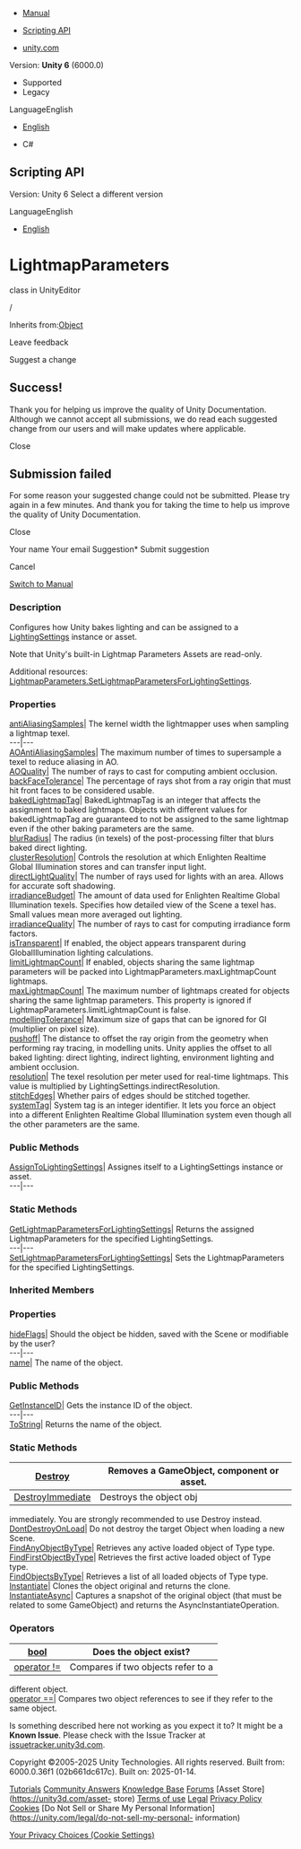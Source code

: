 [ ]()

  * [Manual](../Manual/index.html)
  * [Scripting API](../ScriptReference/index.html)

  * [unity.com](https://unity.com/)

Version: **Unity 6** (6000.0)

  * Supported
  * Legacy

LanguageEnglish

  * [English]()

  * C#

[ ](https://docs.unity3d.com)

## Scripting API

Version: Unity 6 Select a different version

LanguageEnglish

  * [English]()

# LightmapParameters

class in UnityEditor

/

Inherits from:[Object](Object.html)

Leave feedback

Suggest a change

## Success!

Thank you for helping us improve the quality of Unity Documentation. Although
we cannot accept all submissions, we do read each suggested change from our
users and will make updates where applicable.

Close

## Submission failed

For some reason your suggested change could not be submitted. Please <a>try
again</a> in a few minutes. And thank you for taking the time to help us
improve the quality of Unity Documentation.

Close

Your name Your email Suggestion* Submit suggestion

Cancel

[Switch to Manual](../Manual/class-LightmapParameters.html "Go to
LightmapParameters Component in the Manual")

### Description

Configures how Unity bakes lighting and can be assigned to a
[LightingSettings](LightingSettings.html) instance or asset.

Note that Unity's built-in Lightmap Parameters Assets are read-only.  
  
Additional resources:
[LightmapParameters.SetLightmapParametersForLightingSettings](LightmapParameters.SetLightmapParametersForLightingSettings.html).

### Properties

[antiAliasingSamples](LightmapParameters-antiAliasingSamples.html)| The kernel
width the lightmapper uses when sampling a lightmap texel.  
---|---  
[AOAntiAliasingSamples](LightmapParameters.AOAntiAliasingSamples.html)| The
maximum number of times to supersample a texel to reduce aliasing in AO.  
[AOQuality](LightmapParameters.AOQuality.html)| The number of rays to cast for
computing ambient occlusion.  
[backFaceTolerance](LightmapParameters-backFaceTolerance.html)| The percentage
of rays shot from a ray origin that must hit front faces to be considered
usable.  
[bakedLightmapTag](LightmapParameters-bakedLightmapTag.html)| BakedLightmapTag
is an integer that affects the assignment to baked lightmaps. Objects with
different values for bakedLightmapTag are guaranteed to not be assigned to the
same lightmap even if the other baking parameters are the same.  
[blurRadius](LightmapParameters-blurRadius.html)| The radius (in texels) of
the post-processing filter that blurs baked direct lighting.  
[clusterResolution](LightmapParameters-clusterResolution.html)| Controls the
resolution at which Enlighten Realtime Global Illumination stores and can
transfer input light.  
[directLightQuality](LightmapParameters-directLightQuality.html)| The number
of rays used for lights with an area. Allows for accurate soft shadowing.  
[irradianceBudget](LightmapParameters-irradianceBudget.html)| The amount of
data used for Enlighten Realtime Global Illumination texels. Specifies how
detailed view of the Scene a texel has. Small values mean more averaged out
lighting.  
[irradianceQuality](LightmapParameters-irradianceQuality.html)| The number of
rays to cast for computing irradiance form factors.  
[isTransparent](LightmapParameters-isTransparent.html)| If enabled, the object
appears transparent during GlobalIllumination lighting calculations.  
[limitLightmapCount](LightmapParameters-limitLightmapCount.html)| If enabled,
objects sharing the same lightmap parameters will be packed into
LightmapParameters.maxLightmapCount lightmaps.  
[maxLightmapCount](LightmapParameters-maxLightmapCount.html)| The maximum
number of lightmaps created for objects sharing the same lightmap parameters.
This property is ignored if LightmapParameters.limitLightmapCount is false.  
[modellingTolerance](LightmapParameters-modellingTolerance.html)| Maximum size
of gaps that can be ignored for GI (multiplier on pixel size).  
[pushoff](LightmapParameters-pushoff.html)| The distance to offset the ray
origin from the geometry when performing ray tracing, in modelling units.
Unity applies the offset to all baked lighting: direct lighting, indirect
lighting, environment lighting and ambient occlusion.  
[resolution](LightmapParameters-resolution.html)| The texel resolution per
meter used for real-time lightmaps. This value is multiplied by
LightingSettings.indirectResolution.  
[stitchEdges](LightmapParameters-stitchEdges.html)| Whether pairs of edges
should be stitched together.  
[systemTag](LightmapParameters-systemTag.html)| System tag is an integer
identifier. It lets you force an object into a different Enlighten Realtime
Global Illumination system even though all the other parameters are the same.  
  
### Public Methods

[AssignToLightingSettings](LightmapParameters.AssignToLightingSettings.html)|
Assignes itself to a LightingSettings instance or asset.  
---|---  
  
### Static Methods

[GetLightmapParametersForLightingSettings](LightmapParameters.GetLightmapParametersForLightingSettings.html)|
Returns the assigned LightmapParameters for the specified LightingSettings.  
---|---  
[SetLightmapParametersForLightingSettings](LightmapParameters.SetLightmapParametersForLightingSettings.html)|
Sets the LightmapParameters for the specified LightingSettings.  
  
### Inherited Members

### Properties

[hideFlags](Object-hideFlags.html)| Should the object be hidden, saved with
the Scene or modifiable by the user?  
---|---  
[name](Object-name.html)| The name of the object.  
  
### Public Methods

[GetInstanceID](Object.GetInstanceID.html)| Gets the instance ID of the
object.  
---|---  
[ToString](Object.ToString.html)| Returns the name of the object.  
  
### Static Methods

[Destroy](Object.Destroy.html)| Removes a GameObject, component or asset.  
---|---  
[DestroyImmediate](Object.DestroyImmediate.html)| Destroys the object obj
immediately. You are strongly recommended to use Destroy instead.  
[DontDestroyOnLoad](Object.DontDestroyOnLoad.html)| Do not destroy the target
Object when loading a new Scene.  
[FindAnyObjectByType](Object.FindAnyObjectByType.html)| Retrieves any active
loaded object of Type type.  
[FindFirstObjectByType](Object.FindFirstObjectByType.html)| Retrieves the
first active loaded object of Type type.  
[FindObjectsByType](Object.FindObjectsByType.html)| Retrieves a list of all
loaded objects of Type type.  
[Instantiate](Object.Instantiate.html)| Clones the object original and returns
the clone.  
[InstantiateAsync](Object.InstantiateAsync.html)| Captures a snapshot of the
original object (that must be related to some GameObject) and returns the
AsyncInstantiateOperation.  
  
### Operators

[bool](Object-operator_Object.html)| Does the object exist?  
---|---  
[operator !=](Object-operator_ne.html)| Compares if two objects refer to a
different object.  
[operator ==](Object-operator_eq.html)| Compares two object references to see
if they refer to the same object.  
  
Is something described here not working as you expect it to? It might be a
**Known Issue**. Please check with the Issue Tracker at
[issuetracker.unity3d.com](https://issuetracker.unity3d.com).

Copyright ©2005-2025 Unity Technologies. All rights reserved. Built from:
6000.0.36f1 (02b661dc617c). Built on: 2025-01-14.

[Tutorials](https://unity3d.com/learn) [Community
Answers](https://answers.unity3d.com) [Knowledge
Base](https://support.unity3d.com/hc/en-us)
[Forums](https://forum.unity3d.com) [Asset Store](https://unity3d.com/asset-
store) [Terms of use](https://docs.unity3d.com/Manual/TermsOfUse.html)
[Legal](https://unity.com/legal) [Privacy
Policy](https://unity.com/legal/privacy-policy)
[Cookies](https://unity.com/legal/cookie-policy) [Do Not Sell or Share My
Personal Information](https://unity.com/legal/do-not-sell-my-personal-
information)

[Your Privacy Choices (Cookie Settings)](javascript:void\(0\);)

